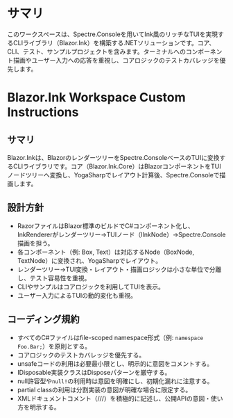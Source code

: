 <!-- Use this file to provide workspace-specific custom instructions to Copilot. For more details, visit https://code.visualstudio.com/docs/copilot/copilot-customization#_use-a-githubcopilotinstructionsmd-file -->

# サマリ
このワークスペースは、Spectre.Consoleを用いてInk風のリッチなTUIを実現するCLIライブラリ（Blazor.Ink）を構築する.NETソリューションです。コア、CLI、テスト、サンプルプロジェクトを含みます。ターミナルへのコンポーネント描画やユーザー入力への応答を重視し、コアロジックのテストカバレッジを優先します。

# Blazor.Ink Workspace Custom Instructions

## サマリ
Blazor.Inkは、BlazorのレンダーツリーをSpectre.ConsoleベースのTUIに変換するCLIライブラリです。コア（Blazor.Ink.Core）はBlazorコンポーネントをTUIノードツリーへ変換し、YogaSharpでレイアウト計算後、Spectre.Consoleで描画します。

## 設計方針
- RazorファイルはBlazor標準のビルドでC#コンポーネント化し、InkRendererがレンダーツリー→TUIノード（IInkNode）→Spectre.Console描画を担う。
- 各コンポーネント（例: Box, Text）は対応するNode（BoxNode, TextNode）に変換され、YogaSharpでレイアウト。
- レンダーツリー→TUI変換・レイアウト・描画ロジックは小さな単位で分離し、テスト容易性を重視。
- CLIやサンプルはコアロジックを利用してTUIを表示。
- ユーザー入力によるTUIの動的変化も重視。

## コーディング規約
- すべてのC#ファイルはfile-scoped namespace形式（例: `namespace Foo.Bar;`）を原則とする。
- コアロジックのテストカバレッジを優先する。
- unsafeコードの利用は必要最小限とし、明示的に意図をコメントする。
- IDisposable実装クラスはDisposeパターンを厳守する。
- null許容型や`null!`の利用時は意図を明確にし、初期化漏れに注意する。
- partial classの利用は分割実装の意図が明確な場合に限定する。
- XMLドキュメントコメント（///）を積極的に記述し、公開APIの意図・使い方を明示する。
